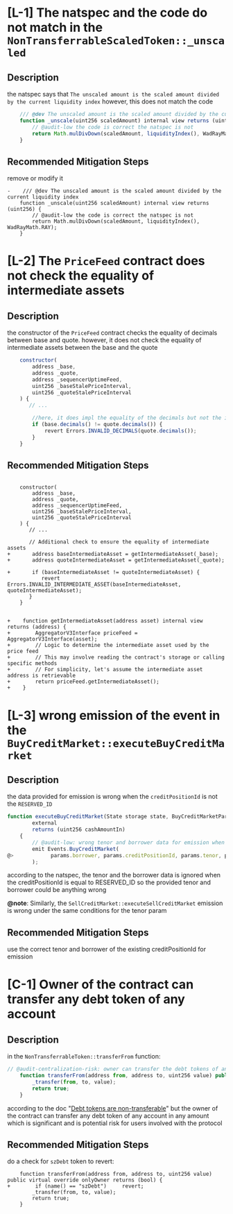 
# [L-1] The natspec and the code do not match in the `NonTransferrableScaledToken::_unscaled`

## Description 
the natspec says that `The unscaled amount is the scaled amount divided by the current liquidity index`
however, this does not match the code
```js
    /// @dev The unscaled amount is the scaled amount divided by the current liquidity index
    function _unscale(uint256 scaledAmount) internal view returns (uint256) {
        // @audit-low the code is correct the natspec is not
        return Math.mulDivDown(scaledAmount, liquidityIndex(), WadRayMath.RAY);
    }
```

## Recommended Mitigation Steps
remove or modify it
```git
-    /// @dev The unscaled amount is the scaled amount divided by the current liquidity index
    function _unscale(uint256 scaledAmount) internal view returns (uint256) {
        // @audit-low the code is correct the natspec is not
        return Math.mulDivDown(scaledAmount, liquidityIndex(), WadRayMath.RAY);
    }
```


# [L-2] The `PriceFeed` contract does not check the equality of intermediate assets

## Description
the constructor of the `PriceFeed` contract checks the equality of decimals between base and quote.
however, it does not check the equality of intermediate assets between the base and the quote
```js
    constructor(
        address _base,
        address _quote,
        address _sequencerUptimeFeed,
        uint256 _baseStalePriceInterval,
        uint256 _quoteStalePriceInterval
    ) {
       // ...

        //here, it does impl the equality of the decimals but not the intermediate asset
        if (base.decimals() != quote.decimals()) {
            revert Errors.INVALID_DECIMALS(quote.decimals());
        }
    }
```

## Recommended Mitigation Steps


```git

    constructor(
        address _base,
        address _quote,
        address _sequencerUptimeFeed,
        uint256 _baseStalePriceInterval,
        uint256 _quoteStalePriceInterval
    ) {
       // ...

       // Additional check to ensure the equality of intermediate assets
+       address baseIntermediateAsset = getIntermediateAsset(_base);
+       address quoteIntermediateAsset = getIntermediateAsset(_quote);

+       if (baseIntermediateAsset != quoteIntermediateAsset) {
           revert Errors.INVALID_INTERMEDIATE_ASSET(baseIntermediateAsset, quoteIntermediateAsset);
       }
    }

    
+    function getIntermediateAsset(address asset) internal view returns (address) {
+        AggregatorV3Interface priceFeed = AggregatorV3Interface(asset);
+        // Logic to determine the intermediate asset used by the price feed
+        // This may involve reading the contract's storage or calling specific methods
+        // For simplicity, let's assume the intermediate asset address is retrievable
+        return priceFeed.getIntermediateAsset();
+    }
```



# [L-3] wrong emission of the event in the `BuyCreditMarket::executeBuyCreditMarket`

## Description 
the data provided for emission is wrong when the `creditPositionId` is not the `RESERVED_ID`
```js
function executeBuyCreditMarket(State storage state, BuyCreditMarketParams memory params)
        external
        returns (uint256 cashAmountIn)
    {
        // @audit-low: wrong tenor and borrower data for emission when buying an existing creditPosition id
        emit Events.BuyCreditMarket(
@>            params.borrower, params.creditPositionId, params.tenor, params.amount, params.exactAmountIn
        );
```
according to the natspec, the tenor and the borrower data is ignored when the creditPositionId is equal to RESERVED_ID so the provided tenor and borrower could be anything wrong

**@note**:  Similarly, the `SellCreditMarket::executeSellCreditMarket`  emission is wrong under the same conditions for the tenor param

## Recommended Mitigation Steps
 use the correct tenor and borrower of the existing creditPositionId for emission



# [C-1] Owner of the contract can transfer any debt token of any account

## Description
in the `NonTransferrableToken::transferFrom` function:
```js
// @audit-centralization-risk: owner can transfer the debt tokens of any account
    function transferFrom(address from, address to, uint256 value) public virtual override onlyOwner returns (bool) {
        _transfer(from, to, value);
        return true;
    }
```
according to the doc "[Debt tokens are non-transferable](https://docs.size.credit/technical-docs/contracts/2.1-deposit-tokens-and-global-trackers#id-2.2-global-trackers)" but the owner of the contract can transfer any debt token of any account in any amount which is significant and is potential risk for users involved with the protocol

## Recommended Mitigation Steps
do a check for `szDebt` token to revert:
```git
    function transferFrom(address from, address to, uint256 value) public virtual override onlyOwner returns (bool) {
+        if (name() == "szDebt")     revert;
        _transfer(from, to, value);
        return true;
    }
```

